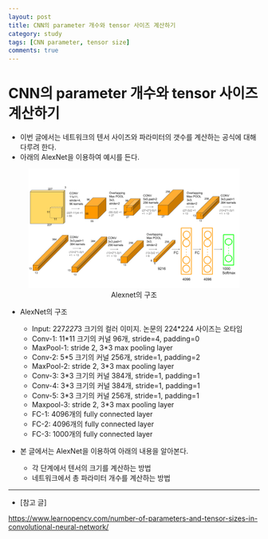 ```yaml
---
layout: post
title: CNN의 parameter 개수와 tensor 사이즈 계산하기
category: study
tags: [CNN parameter, tensor size]
comments: true
---
```


# CNN의 parameter 개수와 tensor 사이즈 계산하기
- 이번 글에서는 네트워크의 텐서 사이즈와 파라미터의 갯수를 계산하는 공식에 대해 다루려 한다.
- 아래의 AlexNet을 이용하여 예시를 든다.

<center>
<figure>
<img src="/assets/post_img/study/2019-01-25-num_of_parameters/fig1.png" alt="views">
<figcaption>Alexnet의 구조</figcaption>
</figure>
</center>

- AlexNet의 구조
  - Input: 227*227*3 크기의 컬러 이미지. 논문의 224*224 사이즈는 오타임
  - Conv-1: 11*11 크기의 커널 96개, stride=4, padding=0
  - MaxPool-1: stride 2, 3*3 max pooling layer
  - Conv-2: 5*5 크기의 커널 256개, stride=1, padding=2
  - MaxPool-2: stride 2, 3*3 max pooling layer
  - Conv-3: 3*3 크기의 커널 384개, stride=1, padding=1
  - Conv-4: 3*3 크기의 커널 384개, stride=1, padding=1
  - Conv-5: 3*3 크기의 커널 256개, stride=1, padding=1
  - Maxpool-3: stride 2, 3*3 max pooling layer
  - FC-1: 4096개의 fully connected layer
  - FC-2: 4096개의 fully connected layer
  - FC-3: 1000개의 fully connected layer

- 본 글에서는 AlexNet을 이용하여 아래의 내용을 알아본다.
  - 각 단계에서 텐서의 크기를 계산하는 방법
  - 네트워크에서 총 파라미터 개수를 계산하는 방법
  

---
- [참고 글]

https://www.learnopencv.com/number-of-parameters-and-tensor-sizes-in-convolutional-neural-network/
